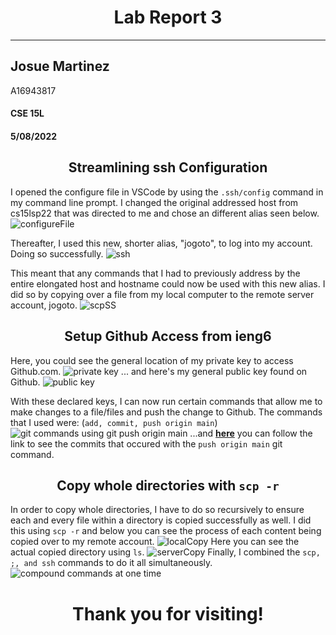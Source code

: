 # <center>Lab Report 3</center>
---
## Josue Martinez 

A16943817
#### CSE 15L
####  5/08/2022

## <center>Streamlining ssh Configuration</center>
I opened the configure file in VSCode by using the ``.ssh/config`` command in my command line prompt.
I changed the original addressed host from cs15lsp22 that was directed to me and chose an different alias seen below.
![configureFile](/R3images/configureFile.png)

Thereafter, I used this new, shorter alias, "jogoto", to log into my account. Doing so successfully.
![ssh](/R3images/ssh.png)

This meant that any commands that I had to previously address by the entire elongated host and hostname could now be used with this new alias. I did so by copying over a file from my local computer to the remote server account, jogoto.
![scpSS](/R3images/scpSS.png)

## <center>Setup Github Access from ieng6</center>
Here, you could see the general location of my private key to access Github.com.
![private key](/R3images/privateKey.png)
... and here's my general public key found on Github.
![public key](/R3images/publicKey.png)

With these declared keys, I can now run certain commands that allow me to make changes to a file/files and push the change to Github. The commands that I used were: (``add, commit, push origin main``)
![git commands using git push origin main](/R3images/gitcommandsSS.png)
...and [**here**](https://github.com/josueemartinezz/markdown-parser/commit/253219e9079c1761ebd30d808d1d229057e0ea88) you can follow the link to see the commits that occured with the ``push origin main`` git command.

## <center>Copy whole directories with ``scp -r``</center>
In order to copy whole directories, I have to do so recursively to ensure each and every file within a directory is copied successfully as well. I did this using ``scp -r`` and below you can see the process of each content being copied over to my remote account. 
![localCopy](/R3images/localCopy.png)
Here you can see the actual copied directory using ``ls``.
![serverCopy](/R3images/serverCopy.png)
Finally, I combined the ``scp, ;, and ssh`` commands to do it all simultaneously. 
![compound commands at one time](/R3images/compoundCommand.png)
# <center>Thank you for visiting!</center>